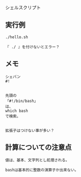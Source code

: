 シェルスクリプト

## 実行例
```
./hello.sh

『 ./ 』を付けないとエラー？
```

## メモ
```
シェバン
#!


先頭の
「#!/bin/bash」
は、
which bash
で検索。


拡張子はつけない事が多い？
```

## 計算についての注意点
```
値は、基本、文字列とし処理される。

bashは基本的に整数の演算子か出来ない。
```